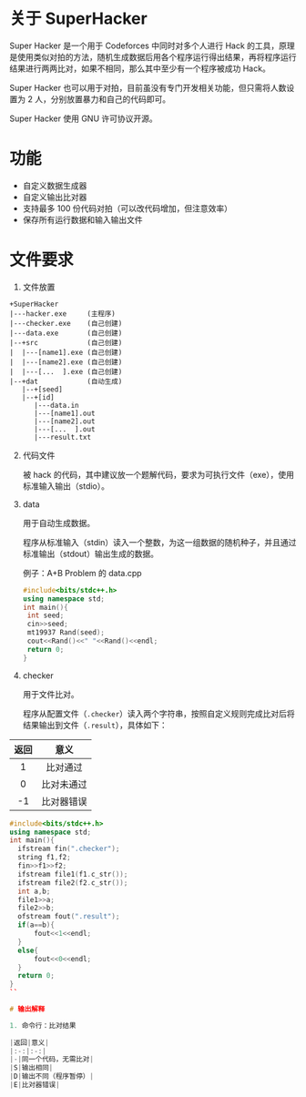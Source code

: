 # 关于 SuperHacker

Super Hacker 是一个用于 Codeforces 中同时对多个人进行 Hack 的工具，原理是使用类似对拍的方法，随机生成数据后用各个程序运行得出结果，再将程序运行结果进行两两比对，如果不相同，那么其中至少有一个程序被成功 Hack。

Super Hacker 也可以用于对拍，目前虽没有专门开发相关功能，但只需将人数设置为 $2$ 人，分别放置暴力和自己的代码即可。

Super Hacker 使用 GNU 许可协议开源。

# 功能

- 自定义数据生成器
- 自定义输出比对器
- 支持最多 $100$ 份代码对拍（可以改代码增加，但注意效率）
- 保存所有运行数据和输入输出文件

# 文件要求

1. 文件放置
  ```
  +SuperHacker
  |---hacker.exe     (主程序)
  |---checker.exe    (自己创建)
  |---data.exe       (自己创建)
  |--+src            (自己创建)
  |  |---[name1].exe (自己创建)
  |  |---[name2].exe (自己创建)
  |  |---[...  ].exe (自己创建)
  |--+dat            (自动生成)
     |--+[seed]
     |--+[id]
        |---data.in
        |---[name1].out
        |---[name2].out
        |---[...  ].out
        |---result.txt
  ```
2. 代码文件

   被 hack 的代码，其中建议放一个题解代码，要求为可执行文件（exe），使用标准输入输出（stdio）。
   
3. data

   用于自动生成数据。

   程序从标准输入（stdin）读入一个整数，为这一组数据的随机种子，并且通过标准输出（stdout）输出生成的数据。

   例子：A+B Problem 的 data.cpp

   ```cpp
   #include<bits/stdc++.h>
   using namespace std;
   int main(){
   	int seed;
   	cin>>seed;
   	mt19937 Rand(seed);
   	cout<<Rand()<<" "<<Rand()<<endl;
   	return 0;
   }
   ```
   
5. checker

   用于文件比对。

   程序从配置文件（`.checker`）读入两个字符串，按照自定义规则完成比对后将结果输出到文件（`.result`），具体如下：

  |返回|意义|
  |:-:|:-:|
  |1|比对通过|
  |0|比对未通过|
  |-1|比对器错误|

  ```cpp
#include<bits/stdc++.h>
using namespace std;
int main(){
	ifstream fin(".checker");
	string f1,f2;
	fin>>f1>>f2;
	ifstream file1(f1.c_str());
	ifstream file2(f2.c_str());
	int a,b;
	file1>>a;
	file2>>b;
	ofstream fout(".result");
	if(a==b){
		fout<<1<<endl;
	}
	else{
		fout<<0<<endl;
	}
	return 0;
}
``

# 输出解释

1. 命令行：比对结果
   
  |返回|意义|
  |:-:|:-:|
  |-|同一个代码，无需比对|
  |S|输出相同|
  |D|输出不同（程序暂停）|
  |E|比对器错误|
